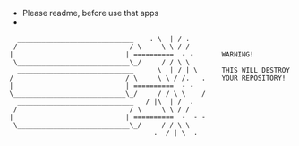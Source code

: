 - Please readme, before use that apps
-


      _____________________________    . \  | / .
     /                            / \     \ \ / /
    |                            | ==========  - -       WARNING!
     \____________________________\_/     / / \ \
      _____________________________      \  | / | \      THIS WILL DESTROY
    /                            / \     \ \ / /.   .    YOUR REPOSITORY!
    |                            | ==========  - -
    \____________________________\_/     / / \ \    /
      _____________________________   / |\  | /  .
     /                            / \     \ \ / /
    |                            | ==========  -  - -
     \____________________________\_/     / / \ \
                                        .  / | \  .
